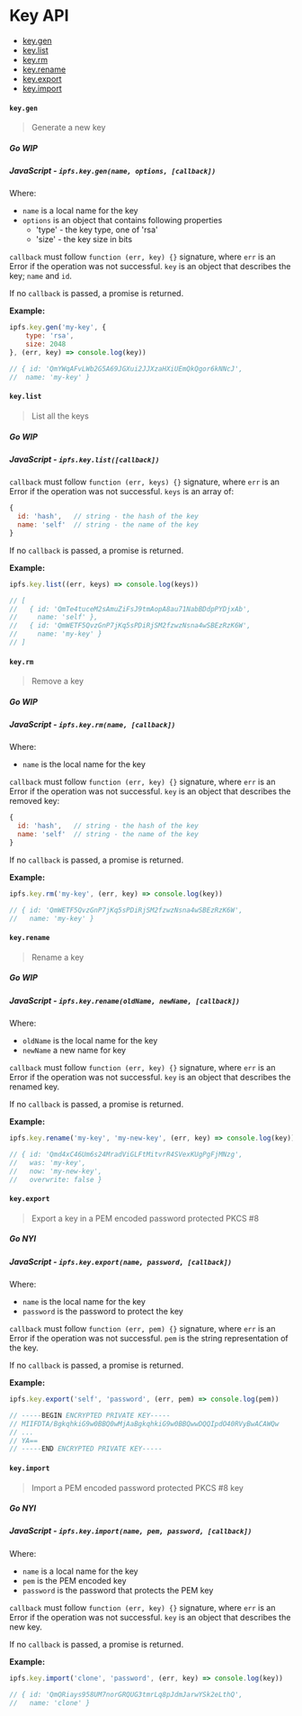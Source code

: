 # Key API

- [key.gen](#keygen)
- [key.list](#keylist)
- [key.rm](#keyrm)
- [key.rename](#keyrename)
- [key.export](#keyexport)
- [key.import](#keyimport)

#### `key.gen`

> Generate a new key

##### Go **WIP**

##### JavaScript - `ipfs.key.gen(name, options, [callback])`

Where:

- `name` is a local name for the key
- `options` is an object that contains following properties
  - 'type' - the key type, one of 'rsa'
  - 'size' - the key size in bits

`callback` must follow `function (err, key) {}` signature, where `err` is an Error if the operation was not successful. `key` is an object that describes the key; `name` and `id`.

If no `callback` is passed, a promise is returned.

**Example:**

```JavaScript
ipfs.key.gen('my-key', {
    type: 'rsa',
    size: 2048
}, (err, key) => console.log(key))

// { id: 'QmYWqAFvLWb2G5A69JGXui2JJXzaHXiUEmQkQgor6kNNcJ',
//  name: 'my-key' }
```

#### `key.list`

> List all the keys

##### Go **WIP**

##### JavaScript - `ipfs.key.list([callback])`

`callback` must follow `function (err, keys) {}` signature, where `err` is an Error if the operation was not successful. `keys` is an array of:

```js
{
  id: 'hash',   // string - the hash of the key
  name: 'self'  // string - the name of the key
}
```

If no `callback` is passed, a promise is returned.

**Example:**

```JavaScript
ipfs.key.list((err, keys) => console.log(keys))

// [
//   { id: 'QmTe4tuceM2sAmuZiFsJ9tmAopA8au71NabBDdpPYDjxAb',
//     name: 'self' },
//   { id: 'QmWETF5QvzGnP7jKq5sPDiRjSM2fzwzNsna4wSBEzRzK6W',
//     name: 'my-key' }
// ]
```

#### `key.rm`

> Remove a key

##### Go **WIP**

##### JavaScript - `ipfs.key.rm(name, [callback])`

Where:

- `name` is the local name for the key

`callback` must follow `function (err, key) {}` signature, where `err` is an Error if the operation was not successful. `key` is an object that describes the removed key:

```js
{
  id: 'hash',   // string - the hash of the key
  name: 'self'  // string - the name of the key
}
```

If no `callback` is passed, a promise is returned.

**Example:**

```JavaScript
ipfs.key.rm('my-key', (err, key) => console.log(key))

// { id: 'QmWETF5QvzGnP7jKq5sPDiRjSM2fzwzNsna4wSBEzRzK6W',
//   name: 'my-key' }
```

#### `key.rename`

> Rename a key

##### Go **WIP**

##### JavaScript - `ipfs.key.rename(oldName, newName, [callback])`

Where:

- `oldName` is the local name for the key
- `newName` a new name for key

`callback` must follow `function (err, key) {}` signature, where `err` is an Error if the operation was not successful. `key` is an object that describes the renamed key.

If no `callback` is passed, a promise is returned.

**Example:**

```JavaScript
ipfs.key.rename('my-key', 'my-new-key', (err, key) => console.log(key))

// { id: 'Qmd4xC46Um6s24MradViGLFtMitvrR4SVexKUgPgFjMNzg',
//   was: 'my-key',
//   now: 'my-new-key',
//   overwrite: false }
```

#### `key.export`

> Export a key in a PEM encoded password protected PKCS #8

##### Go **NYI**

##### JavaScript - `ipfs.key.export(name, password, [callback])`

Where:

- `name` is the local name for the key
- `password` is the password to protect the key

`callback` must follow `function (err, pem) {}` signature, where `err` is an Error if the operation was not successful. `pem` is the string representation of the key.

If no `callback` is passed, a promise is returned.

**Example:**

```JavaScript
ipfs.key.export('self', 'password', (err, pem) => console.log(pem))

// -----BEGIN ENCRYPTED PRIVATE KEY-----
// MIIFDTA/BgkqhkiG9w0BBQ0wMjAaBgkqhkiG9w0BBQwwDQQIpdO40RVyBwACAWQw
// ...
// YA==
// -----END ENCRYPTED PRIVATE KEY-----
```

#### `key.import`

> Import a PEM encoded password protected PKCS #8 key

##### Go **NYI**

##### JavaScript - `ipfs.key.import(name, pem, password, [callback])`

Where:

- `name` is a local name for the key
- `pem` is the PEM encoded key
- `password` is the password that protects the PEM key

`callback` must follow `function (err, key) {}` signature, where `err` is an Error if the operation was not successful. `key` is an object that describes the new key.

If no `callback` is passed, a promise is returned.

**Example:**

```JavaScript
ipfs.key.import('clone', 'password', (err, key) => console.log(key))

// { id: 'QmQRiays958UM7norGRQUG3tmrLq8pJdmJarwYSk2eLthQ',
//   name: 'clone' }
```
